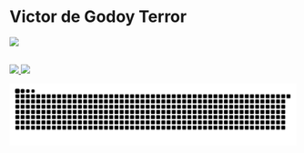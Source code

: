 # Victor de Godoy Terror

<div>
  <a href="https://github.com/VictorTerror">
  <img height="220em" src=https://github-readme-stats.vercel.app/api?username=victorterror&show_icons=true&theme=tokyonight&include_all_commits=true&count_private=true"/>
</div>

##

<div>
  <a href="https://www.linkedin.com/in/victor-terror-828a9254/"><img src=https://img.shields.io/badge/LinkedIn-0077B5?style=for-the-badge&logo=linkedin&logoColor=white</a>
  <a href="mailto:victorterror21@gmail.com"><img src=https://img.shields.io/badge/Gmail-D14836?style=for-the-badge&logo=gmail&logoColor=white</a>                   
</div>
                                           
                                           
                                           
![Snake anamation](https://github.com/VictorTerror/victorterror/blob/output/github-contribution-grid-snake.svg)
